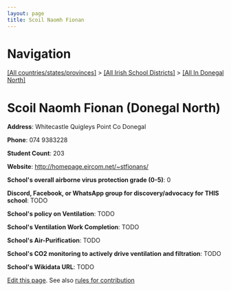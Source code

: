 ```yaml
---
layout: page
title: Scoil Naomh Fionan
---
```

# Navigation

[[All countries/states/provinces]](../../..) > [[All Irish School Districts]](../..) > [[All In Donegal North]](..)

# Scoil Naomh Fionan (Donegal North)

**Address**: Whitecastle Quigleys Point Co Donegal

**Phone**: 074 9383228

**Student Count**: 203

**Website**: <http://homepage.eircom.net/~stfionans/>

**School's overall airborne virus protection grade (0-5)**: 0

**Discord, Facebook, or WhatsApp group for discovery/advocacy for THIS school**: TODO

**School's policy on Ventilation**: TODO

**School's Ventilation Work Completion**: TODO

**School's Air-Purification**: TODO

**School's CO2 monitoring to actively drive ventilation and filtration**: TODO

**School's Wikidata URL**: TODO


[Edit this page](https://github.com/ventilate-schools/Ireland/edit/main/./Donegal_North/Scoil_Naomh_Fionan.md). See also [rules for contribution](../../../contribution-rules/)